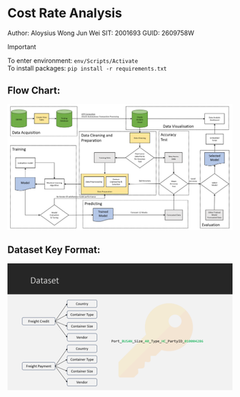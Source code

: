 # Cost Rate Analysis
Author: Aloysius Wong Jun Wei
SIT: 2001693
GUID: 2609758W

> [!IMPORTANT]
> To enter environment: ```env/Scripts/Activate ```<br />
> To install packages: ```pip install -r requirements.txt```

## Flow Chart:
![Flow Chart](/images/flowchart.PNG)

## Dataset Key Format:
![Dataset Key Format](/images/dataset_key_format.PNG)